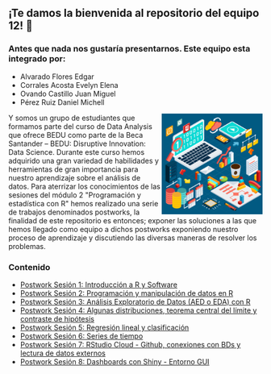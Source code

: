 
## ¡Te damos la bienvenida al repositorio del equipo 12! :wave:
### Antes que nada nos gustaría presentarnos. Este equipo esta integrado por:
- Alvarado Flores Edgar
- Corrales Acosta Evelyn Elena
- Ovando Castillo Juan Miguel
- Pérez Ruiz Daniel Michell

<img src="Imágenes/Imágen 1.png" align="right" height="200" width="200">

Y somos un grupo de estudiantes que formamos parte del curso de Data Analysis que ofrece BEDU como parte de la Beca Santander – BEDU: Disruptive Innovation: Data Science. Durante este curso hemos adquirido una gran variedad de habilidades y herramientas de gran importancia para nuestro aprendizaje sobre el análisis de datos. Para aterrizar los conocimientos de las sesiones del módulo 2 "Programación y estadística con R" hemos realizado una serie de trabajos denominados postworks, la finalidad de este repositorio es entonces; exponer las soluciones a las que hemos llegado como equipo a dichos postworks exponiendo nuestro proceso de aprendizaje y discutiendo las diversas maneras de resolver los problemas.

### Contenido
 - [Postwork Sesión 1: Introducción a R y Software ](Postwork1/Readme.md) 
 - [Postwork Sesión 2: Programación y manipulación de datos en R ](Postwork2/Readme.md) 
 - [Postwork Sesión 3: Análisis Exploratorio de Datos (AED o EDA) con R](Postwork3/Readme.md)
 - [Postwork Sesión 4: Algunas distribuciones, teorema central del límite y contraste de hipótesis](Postwork4/Readme.md) 
 - [Postwork Sesión 5: Regresión lineal y clasificación](Postwork5/Readme.md) 
 - [Postwork Sesión 6: Series de tiempo](Postwork6/Readme.md)
 - [Postwork Sesión 7: RStudio Cloud - Github, conexiones con BDs y lectura de datos externos](Postwork7/Readme.md) 
 - [Postwork Sesión 8: Dashboards con Shiny - Entorno GUI](Postwork8/Readme.md)


